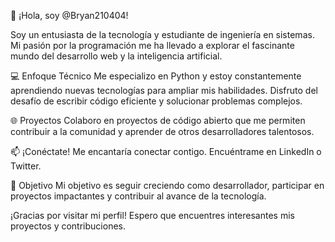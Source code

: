 👋 ¡Hola, soy @Bryan210404!

Soy un entusiasta de la tecnología y estudiante de ingeniería en sistemas. Mi pasión por la programación me ha llevado a explorar el fascinante mundo del desarrollo web y la inteligencia artificial.

💻 Enfoque Técnico
Me especializo en Python y estoy constantemente aprendiendo nuevas tecnologías para ampliar mis habilidades. Disfruto del desafío de escribir código eficiente y solucionar problemas complejos.

🌐 Proyectos
Colaboro en proyectos de código abierto que me permiten contribuir a la comunidad y aprender de otros desarrolladores talentosos.

📫 ¡Conéctate!
Me encantaría conectar contigo. Encuéntrame en LinkedIn o Twitter.

🚀 Objetivo
Mi objetivo es seguir creciendo como desarrollador, participar en proyectos impactantes y contribuir al avance de la tecnología.

¡Gracias por visitar mi perfil! Espero que encuentres interesantes mis proyectos y contribuciones.
